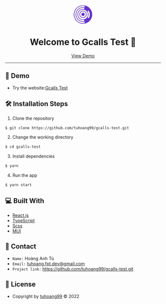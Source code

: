 <p align="center">
  <img alt="logo" src="./public/logo.png" width="60" />
</p>
<h1 align="center">
  Welcome to Gcalls Test 🌙
</h1>

<p align="center">
    <a href="https://gcalls_test.surge.sh/" target="blank">View Demo</a>
</p>

---

## 🚀 Demo

- Try the website:[Gcalls Test](https://gcalls_test.surge.sh/)

## 🛠️ Installation Steps

1. Clone the repository

```bash
$ git clone https://github.com/tuhoang99/gcalls-test.git
```

2. Change the working directory

```bash
$ cd gcalls-test
```

3. Install dependencies

```bash
$ yarn
```

4. Run the app

```bash
$ yarn start
```

## 💻 Built With

- [React.js](https://reactjs.org/)
- [TypeScript](https://www.typescriptlang.org/)
- [Scss](https://sass-lang.com/)
- [MUI](https://mui.com/)

## 📩 Contact

- `Name:` Hoàng Anh Tú
- `Email:` tuhoang.fpt.dev@gmail.com
- `Project link:` https://github.com/tuhoang99/gcalls-test.git

## 🧾 License

- Copyright by [tuhoang99](https://github.com/tuhoang99) © 2022
